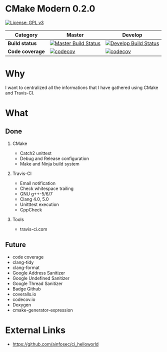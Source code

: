 # CMake Modern 0.2.0
[![License: GPL v3](https://img.shields.io/badge/License-GPL%20v3-blue.svg)](https://www.gnu.org/licenses/gpl-3.0)

Category | Master | Develop
--- | --- | ---
**Build status** | [![Master Build Status](https://travis-ci.com/nboutin/cmake_modern.svg?branch=master)](https://travis-ci.com/nboutin/cmake_modern) | [![Develop Build Status](https://travis-ci.com/nboutin/cmake_modern.svg?branch=develop)](https://travis-ci.com/nboutin/cmake_modern)
**Code coverage** | [![codecov](https://codecov.io/gh/nboutin/cmake_modern/branch/master/graph/badge.svg)](https://codecov.io/gh/nboutin/cmake_modern) | [![codecov](https://codecov.io/gh/nboutin/cmake_modern/branch/develop/graph/badge.svg)](https://codecov.io/gh/nboutin/cmake_modern)

# Why
I want to centralized all the informations that I have gathered using CMake and Travis-CI.

# What
## Done

1. CMake
   - Catch2 unittest
   - Debug and Release configuration
   - Make and Ninja build system

2. Travis-CI
   - Email notification
   - Check whitespace trailing
   - GNU g++-5/6/7
   - Clang 4.0, 5.0
   - Unitttest execution
   - CppCheck

3. Tools
   - travis-ci.com

## Future
* code coverage
* clang-tidy
* clang-format
* Google Address Sanitizer
* Google Undefined Sanitizer
* Google Thread Sanitizer
* Badge Github
* coveralls.io
* codecov.io
* Doxygen
* cmake-generator-expression

# External Links
* https://github.com/ainfosec/ci_helloworld
